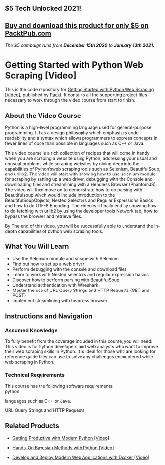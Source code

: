 ## $5 Tech Unlocked 2021!
[Buy and download this product for only $5 on PacktPub.com](https://www.packtpub.com/)
-----
*The $5 campaign         runs from __December 15th 2020__ to __January 13th 2021.__*

# Getting Started with Python Web Scraping [Video]
This is the code repository for [Getting Started with Python Web Scraping [Video]](https://www.packtpub.com/big-data-and-business-intelligence/getting-started-python-web-scraping-video?utm_source=github&utm_medium=repository&utm_campaign=9781787283244), published by [Packt](https://www.packtpub.com/?utm_source=github). It contains all the supporting project files necessary to work through the video course from start to finish.
## About the Video Course
Python is a high-level programming language used for general-purpose programming. It has a design philosophy which emphasizes code readability and a syntax which allows programmers to express concepts in fewer lines of code than possible in languages such as C++ or Java.

This video course is a rich collection of recipes that will come in handy when you are scraping a website using Python, addressing your usual and unusual problems while scraping websites by diving deep into the capabilities of Python’sweb scraping tools such as Selenium, BeautifulSoup, and urllib2. The video will start with showing how to use selenium module for scraping by setting up a web driver, debugging with the Console and downloading files and streamlining with a Headless Browser (PhantomJS). The video will then move on to demonstrate how to do parsing with Beautifulsoup which would include introduction to the BeautifulSoupObjects, Nested Selectors and Regular Expressions Basics and how to do UTF-8 Encoding. The video will finally end by showing how to do fetching with urlib2 by using the developer tools Network tab, how to bypass the browser and retrieve files.

By The end of this video, you will be successfully able to understand the in-depth capabilities of python web scraping tools.

<H2>What You Will Learn</H2>
<DIV class=book-info-will-learn-text>
<UL>
<LI>Use the Selenium module and scrape with Selenium 
<LI>Find out how to set up a web driver 
<LI>Perform debugging with the console and download files 
<LI>Learn to work with Nested selectors and regular expression basics 
<LI>Discover how to perform parsing with BeautifulSoup 
<LI>Understand authentication with Wireshark. 
<LI>Master the use of URL Query Strings and HTTP Requests (GET and POST) 
<LI>Implement streamlining with headless browser </LI></UL></DIV>

## Instructions and Navigation
### Assumed Knowledge
To fully benefit from the coverage included in this course, you will need:<br/>
This video is for Python developers and web analysts who want to improve their web scraping skills in Python. It is ideal for those who are looking for reference guide they can use to solve any challenges encountered while web scraping in Python.
### Technical Requirements
This course has the following software requirements:<br/>
python 

languages such as C++ or Java.

URL Query Strings and HTTP Requests

## Related Products
* [Getting Productive with Modern Python [Video]](https://www.packtpub.com/application-development/getting-productive-modern-python-video?utm_source=github&utm_medium=repository&utm_campaign=9781788474375)

* [Hands-On Bayesian Methods with Python [Video]](https://www.packtpub.com/big-data-and-business-intelligence/hands-bayesian-methods-python-video?utm_source=github&utm_medium=repository&utm_campaign=9781789347692)

* [Develop and Deploy Modern Web Applications with Docker [Video]](https://www.packtpub.com/application-development/develop-and-deploy-modern-web-applications-docker-video?utm_source=github&utm_medium=repository&utm_campaign=9781788999618)

